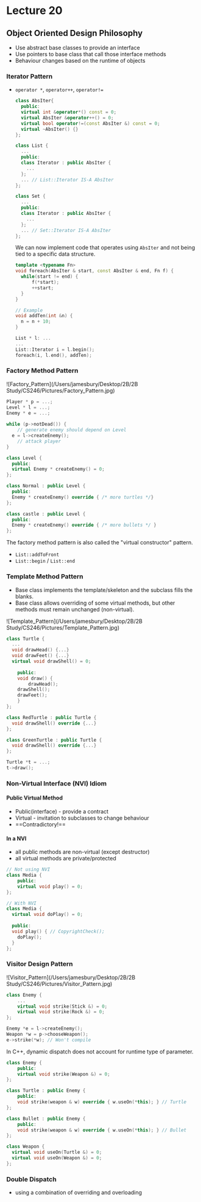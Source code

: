 # Lecture 20

## Object Oriented Design Philosophy

- Use abstract base classes to provide an interface
- Use pointers to base class that call those interface methods
- Behaviour changes based on the runtime of objects

### Iterator Pattern

- `operator *`, `operator++`, `operator!=`

  ```cpp
  class AbsIter{
  	public:
    virtual int &operator*() const = 0;
    virtual AbsIter &operator++() = 0;
    virtual bool operator!=(const AbsIter &) const = 0;
    virtual ~AbsIter() {}
  };
  
  class List {
    ...
  	public:
  	class Iterator : public AbsIter {
      ...
    };
    ... // List::Iterator IS-A AbsIter
  };
  
  class Set {
    ...
    public:
    class Iterator : public AbsIter {
      ...
    };
    ... // Set::Iterator IS-A AbsIter
  };
  ```

  We can now implement code that operates using `AbsIter` and not being tied to a specific data structure.

  ```cpp
  template <typename Fn>
  void foreach(AbsIter & start, const AbsIter & end, Fn f) {
  	while(start != end) {
  		f(*start);
  		++start;
  	}
  }
  
  // Example
  void addTen(int &n) {
  	n = n + 10;
  }
  
  List * l: ...
  ...
  List::Iterator i = l.begin();
  foreach(i, l.end(), addTen);
  ```

  

### Factory Method Pattern

![Factory_Pattern](/Users/jamesbury/Desktop/2B/2B Study/CS246/Pictures/Factory_Pattern.jpg)

```cpp
Player * p = ...;
Level * l = ...;
Enemy * e = ...;
  
while (p->notDead()) {
	// generate enemy should depend on Level
  e = l->createEnemy();
	// attack player
}

class Level {
  public:
  virtual Enemy * createEnemy() = 0;
};

class Normal : public Level {
  public:
  Enemy * createEnemy() override { /* more turtles */}
};

class castle : public Level {
  public:
  Enemy * createEnemy() override { /* more bullets */ }
};
```

The factory method pattern is also called the "virtual constructor" pattern.

- `List::addToFront`
- `List::begin` / `List::end`

### Template Method Pattern

- Base class implements the template/skeleton and the subclass fills the blanks.
- Base class allows overriding of some virtual methods, but other methods must remain unchanged (non-virtual).

![Template_Pattern](/Users/jamesbury/Desktop/2B/2B Study/CS246/Pictures/Template_Pattern.jpg)

```cpp
class Turtle {
  ...
  void drawHead() {...}
  void drawFeet() {...}
  virtual void drawShell() = 0;
  
	public:
	void draw() {
		drawHead();
    drawShell();
    drawFeet();
	}
};

class RedTurtle : public Turtle {
  void drawShell() override {...}
};

class GreenTurtle : public Turtle {
  void drawShell() override {...}
};

Turtle *t = ...;
t->draw();
```

### Non-Virtual Interface (NVI) Idiom

#### Public Virtual Method

- Public(interface) - provide a contract
- Virtual - invitation to subclasses to change behaviour
- ==Contradictory!==

#### In a NVI

- all public methods are non-virtual (except destructor)
- all virtual methods are private/protected

```cpp
// Not using NVI
class Media {
	public:
	virtual void play() = 0;
};

// With NVI
class Media {
  virtual void doPlay() = 0;
  
  public:
  void play() { // CopyrightCheck();
    doPlay();
  }
};
```

### Visitor Design Pattern

![Visitor_Pattern](/Users/jamesbury/Desktop/2B/2B Study/CS246/Pictures/Visitor_Pattern.jpg)

```cpp
class Enemy {
	...
	virtual void strike(Stick &) = 0;
	virtual void strike(Rock &) = 0;
};

Enemy *e = l->createEnemy();
Weapon *w = p->chooseWeapon();
e->strike(*w); // Won't compile
```

In C++, dynamic dispatch does not account for runtime type of parameter.

```cpp
class Enemy {
	public:
	virtual void strike(Weapon &) = 0;
};

class Turtle : public Enemy {
	public:
	void strike(weapon & w) override { w.useOn(*this); } // Turtle
};

class Bullet : public Enemy {
	public:
	void strike(weapon & w) override { w.useOn(*this); } // Bullet
};

class Weapon {
  virtual void useOn(Turtle &) = 0;
  virtual void useOn(Weapon &) = 0;
};
```

### Double Dispatch

- using a combination of overriding and overloading